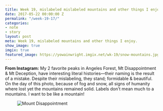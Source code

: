 ```yaml
---
title: Week 19, mislabeled mislabeled mountains and other things I enjoy
date: 2017-05-22 00:00:00 Z
permalink: "/week-19-17/"
categories:
- note
- story
layout: post
meta: Week 19, mislabeled mountains and other things I enjoy.
show_image: true
imgix: true
featured_image: https://yowainwright.imgix.net/wk-19/snow-mountains.jpg
---
```


**From Instagram:** My 2 favorite peaks in Angeles Forest, Mt Disappointment & Mt Deception, have interesting literal histories—their naming is the result of a mistake. Despite their mislabeling, they stand; formidable & beautiful. On the day of this photo, because of fog and snow, all signs of humanity where lost yet the mountains remained solid. Labels don't mean much to a mountains. I want to be like a mountain! 

<figure>
  <img src="//yowainwright.imgix.net/wk-19/snow-mountains.jpg?w=800&h=800&crop=focalpoint&auto=format" alt="Mount Disappointment" />
</figure>
